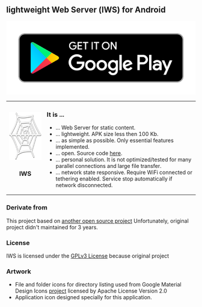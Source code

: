 ## lightweight Web Server (lWS) for Android

<a href="https://play.google.com/store/apps/details?id=net.basov.lws.r"><img src="google-play-badge.png" alt="Available on Google Play"/></a>

<table>
  <tr>
    <td width="20%"><img src="ic_launcher-web.png" width="128" height="128" alt="lWS" /><h3 align="center">lWS</h3></td>
    <td width="80%">
      <h3>It is ...</h3>
      <ul>
  <li>... Web Server for static content.</li>
  <li>... lightweight. APK size less then 100 Kb.</li>
  <li>... as simple as possible. Only essential features implemented.</li>
        <li>... open. Source code <a href="https://github.com/mvbasov/lWS">here</a>.</li>
  <li>... personal solution. It is not optimized/tested for many parallel connections and large file transfer.</li>
  <li>... network state responsive. Require WiFi connected or tethering enabled. Service stop automatically if network disconnected.</li>
      </ul>
    </td>
  </tr>
</table>


### Derivate from
This project based on [another open source project](https://github.com/bodeme/androidwebserver)
Unfortunately, original project didn't maintained for 3 years.

### License
lWS is licensed under the [GPLv3 License](LICENSE) because original project

### Artwork
* File and folder icons for directory listing used from Google Material Design Icons [project](https://github.com/google/material-design-icons/) licensed by Apache License Version 2.0
* Application icon designed specially for this application.

